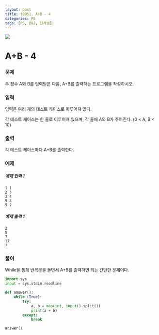 ```yaml
---
layout: post
title: 10951. A+B - 4
categories: PS
tags: [PS, BOJ, 단계별]
---
```


<img src="https://onlinejudgeimages.s3-ap-northeast-1.amazonaws.com/images/boj-og.png" />

# A+B - 4

### 문제

두 정수 A와 B를 입력받은 다음, A+B를 출력하는 프로그램을 작성하시오.

### 입력

입력은 여러 개의 테스트 케이스로 이루어져 있다.

각 테스트 케이스는 한 줄로 이루어져 있으며, 각 줄에 A와 B가 주어진다. (0 < A, B < 10)

### 출력

각 테스트 케이스마다 A+B를 출력한다.

### 예제

##### 예제 입력 1

```
1 1
2 3
3 4
9 8
5 2
```

##### 예제 출력 1

```
2
5
7
17
7
```

### 풀이

While을 통해 반복문을 돌면서 A+B를 출력하면 되는 간단한 문제이다.

```python
import sys
input = sys.stdin.readline

def answer():
    while (True):
        try:
            a, b = map(int, input().split())
            print(a + b)
        except:
            break

answer()

```
